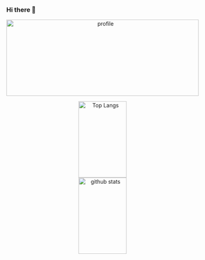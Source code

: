 ### Hi there 👋

<p align="center">
    <img alt="profile" height="200px" width="100%" src="http://github-profile-summary-cards.vercel.app/api/cards/profile-details?username=ungeho&theme=algolia" />
</p>
<p align="center">
  <img alt="Top Langs" height="200px" width="50%" src="https://github-readme-stats.vercel.app/api/top-langs/?username=ungeho&layout=compact&count_private=true&show_icons=true&theme=algolia" />
  <img alt="github stats" height="200px" width="50%" src="http://github-profile-summary-cards.vercel.app/api/cards/productive-time?username=ungeho&theme=algolia&utcOffset=8" />
</p>

<!--
**ungeho/ungeho** is a ✨ _special_ ✨ repository because its `README.md` (this file) appears on your GitHub profile.

Here are some ideas to get you started:

- 🔭 I’m currently working on ...
- 🌱 I’m currently learning ...
- 👯 I’m looking to collaborate on ...
- 🤔 I’m looking for help with ...
- 💬 Ask me about ...
- 📫 How to reach me: ...
- 😄 Pronouns: ...
- ⚡ Fun fact: ...
-->

